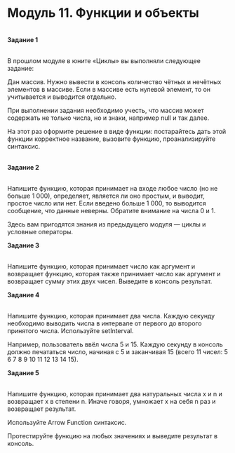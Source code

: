 # Модуль 11. Функции и объекты
<br>
<b>Задание 1</b><br><br>

В прошлом модуле в юните «Циклы» вы выполняли следующее задание:<br>

Дан массив. Нужно вывести в консоль количество чётных и нечётных элементов в массиве. Если в массиве есть нулевой элемент, то он учитывается и выводится отдельно. <br>

При выполнении задания необходимо учесть, что массив может содержать не только числа, но и знаки, например null и так далее.<br>

На этот раз оформите решение в виде функции: постарайтесь дать этой функции корректное название, вызовите функцию, проанализируйте синтаксис.<br><br>


<b>Задание 2</b><br><br>

Напишите функцию, которая принимает на входе любое число (но не больше 1 000), определяет, является ли оно простым, и выводит, простое число или нет. Если введено больше 1 000, то выводится сообщение, что данные неверны. Обратите внимание на числа 0 и 1.<br>

Здесь вам пригодятся знания из предыдущего модуля — циклы и условные операторы.<br>


<b>Задание 3</b><br><br>

Напишите функцию, которая принимает число как аргумент и возвращает функцию, которая также принимает число как аргумент и возвращает сумму этих двух чисел. Выведите в консоль результат.<br>


<b>Задание 4</b><br><br>

Напишите функцию, которая принимает два числа. Каждую секунду необходимо выводить числа в интервале от первого до второго принятого числа. Используйте setInterval.<br>

Например, пользователь ввёл числа 5 и 15. Каждую секунду в консоль должно печататься число, начиная с 5 и заканчивая 15 (всего 11 чисел: 5 6 7 8 9 10 11 12 13 14 15).<br>


<b>Задание 5</b><br><br>

Напишите функцию, которая принимает два натуральных числа x и n и возвращает x в степени n. Иначе говоря, умножает x на себя n раз и возвращает результат.<br>

Используйте Arrow Function синтаксис.<br>

Протестируйте функцию на любых значениях и выведите результат в консоль.
